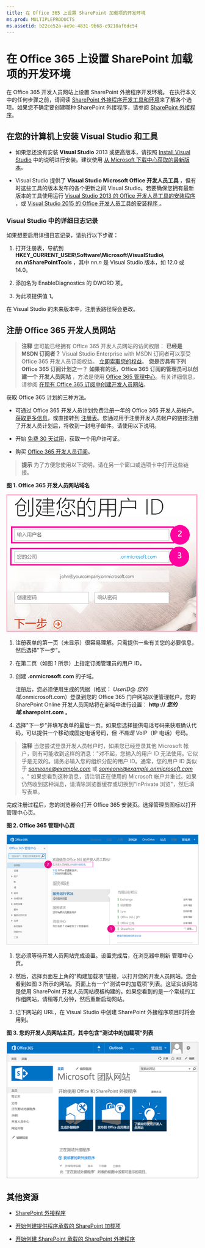 ```yaml
---
title: 在 Office 365 上设置 SharePoint 加载项的开发环境
ms.prod: MULTIPLEPRODUCTS
ms.assetid: b22ce52a-ae9e-4831-9b68-c9210af6dc54
---
```



# 在 Office 365 上设置 SharePoint 加载项的开发环境
在 Office 365 开发人员网站上设置 SharePoint 外接程序开发环境。
在执行本文中的任何步骤之前，请阅读  [SharePoint 外接程序开发工具和环境](tools-and-environments-for-developing-sharepoint-add-ins.md)来了解各个选项。如果您不确定要创建哪种 SharePoint 外接程序，请参阅  [SharePoint 外接程序](sharepoint-add-ins.md)。





## 在您的计算机上安装 Visual Studio 和工具
<a name="devenv_vs"> </a>


- 如果您还没有安装 **Visual Studio** 2013 或更高版本，请按照 [Install Visual Studio](http://msdn.microsoft.com/library/da049020-cfda-40d7-8ff4-7492772b620f.aspx) 中的说明进行安装。建议使用 [从 Microsoft 下载中心获取的最新版本](https://www.visualstudio.com/downloads/download-visual-studio-vs)。


- Visual Studio 提供了 **Visual Studio Microsoft Office 开发人员工具** ，但有时这些工具的版本发布的各个更新之间 Visual Studio。若要确保您拥有最新版本的工具使用运行 [Visual Studio 2013 的 Office 开发人员工具的安装程序 ](http://aka.ms/OfficeDevToolsForVS2013)，或  [Visual Studio 2015 的 Office 开发人员工具的安装程序 ](http://aka.ms/OfficeDevToolsForVS2015)。



### Visual Studio 中的详细日志记录

如果想要启用详细日志记录，请执行以下步骤：




1. 打开注册表，导航到 **HKEY_CURRENT_USER\\Software\\Microsoft\\VisualStudio\\ _nn.n_\\SharePointTools** ，其中 _nn.n_ 是 Visual Studio 版本，如 12.0 或 14.0。


2. 添加名为 EnableDiagnostics 的 DWORD 项。


3. 为此项提供值 1。


在 Visual Studio 的未来版本中，注册表路径将会更改。




## 注册 Office 365 开发人员网站
<a name="o365_signup"> </a>


> **注释**
>  您可能已经拥有 Office 365 开发人员网站的访问权限：
> **已经是 MSDN 订阅者？** Visual Studio Enterprise with MSDN 订阅者可以享受 Office 365 开发人员订阅权益。 [立即索取您的权益](https://msdn.microsoft.com/subscriptions/manage/default.aspx)。
> **您是否具有下列 Office 365 订阅计划之一？**
> **如果有的话，Office 365 订阅的管理员可以创建一个 开发人员网站** ，方法是使用 [Office 365 管理中心](https://portal.microsoftonline.com/admin/default.aspx)。有关详细信息，请参阅 [在现有 Office 365 订阅中创建开发人员网站](create-a-developer-site-on-an-existing-office-365-subscription.md)。 




获取 Office 365 计划的三种方法。




- 可通过 Office 365 开发人员计划免费注册一年的 Office 365 开发人员帐户。 [获取更多信息](http://dev.office.com/devprogram)，或直接转到 [注册表](https://profile.microsoft.com/RegSysProfileCenter/wizardnp.aspx?wizid=14b845d0-938c-45af-b061-f798fbb4d170)。您通过用于注册开发人员帐户的链接注册了开发人员计划后，将收到一封电子邮件。请使用以下说明。


- 开始 [免费 30 天试用](https://portal.microsoftonline.com/Signup/MainSignUp.aspx?OfferId=6881A1CB-F4EB-4db3-9F18-388898DAF510&amp;DL=DEVELOPERPACK)，获取一个用户许可证。


- 购买  [Office 365 开发人员订阅](https://portal.microsoftonline.com/Signup/MainSignUp.aspx?OfferId=C69E7747-2566-4897-8CBA-B998ED3BAB88&amp;DL=DEVELOPERPACK)。



> **提示**
> 为了方便您使用以下说明，请在另一个窗口或选项卡中打开这些链接。 





**图 1. Office 365 开发人员网站域名**








![Office 365 帐户注册表单第 2 页](images/ff384c69-56bf-4ceb-81c3-8b874e2407f0.png)












1. 注册表单的第一页（未显示）很容易理解。只需提供一些有关您的必要信息，然后选择"下一步"。


2. 在第二页（如图 1 所示）上指定订阅管理员的用户 ID。


3. 创建 **.onmicrosoft.com** 的子域。

    注册后，您必须使用生成的凭据（格式： _UserID_@ _您的域_.onmicrosoft.com）登录到您的 Office 365 门户网站以便管理帐户。您的 SharePoint Online 开发人员网站将在新域中进行设置： **http:// _您的域_.sharepoint.com** 。


4. 选择"下一步"并填写表单的最后一页。如果您选择提供电话号码来获取确认代码，可以提供一个移动或固定电话号码，但 *不能是*  VoIP（IP 电话）号码。




> **注释**
> 当您尝试登录开发人员帐户时，如果您已经登录其他 Microsoft 帐户，则有可能收到这样的消息："对不起，您输入的用户 ID 无法使用。它似乎是无效的。请务必输入您的组织分配的用户 ID。通常，您的用户 ID 类似于  *someone@example.com*  或 *someone@example.onmicrosoft.com*  。"
> 如果您看到这种消息，请注销正在使用的 Microsoft 帐户并重试。如果仍然收到这种消息，请清除浏览器缓存或切换到"InPrivate 浏览"，然后填写表单。 




完成注册过程后，您的浏览器会打开 Office 365 安装页。选择管理员图标以打开管理中心页。




**图 2. Office 365 管理中心页**








![显示 Office 365 管理中心的屏幕截图。](images/SP15_Office365AdminInset_border.png)








1. 您必须等待开发人员网站完成设置。设置完成后，在浏览器中刷新 管理中心页。


2. 然后，选择页面左上角的"构建加载项"链接，以打开您的开发人员网站。您会看到如图 3 所示的网站。页面上有一个"测试中的加载项"列表。这证实该网站是使用 SharePoint 开发人员网站模板构建的。如果您看到的是一个常规的工作组网站，请稍等几分钟，然后重新启动网站。


3. 记下网站的 URL，在 Visual Studio 中创建 SharePoint 外接程序项目时将会用到。



**图 3. 您的开发人员网站主页，其中包含"测试中的加载项"列表**








![显示开发人员网站主页的屏幕截图。](images/SP15_DeveloperSiteHome_border.png)












## 其他资源
<a name="SP15SetupSPO365_bk_addlresources"> </a>


-  [SharePoint 外接程序](sharepoint-add-ins.md)


-  [开始创建提供程序承载的 SharePoint 加载项](get-started-creating-provider-hosted-sharepoint-add-ins.md)


-  [开始创建 SharePoint 承载的 SharePoint 外接程序](get-started-creating-sharepoint-hosted-sharepoint-add-ins.md)







